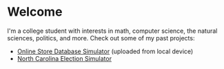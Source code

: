# Welcome

I'm a college student with interests in math, computer science, the natural sciences, politics, and more. Check out some of my past projects:

* [Online Store Database Simulator](https://github.com/jamoul/store-sim) (uploaded from local device)
* [North Carolina Election Simulator](https://github.com/jamoul/get-elected)
<!---
- 👋 Hi, I’m @jamoul
- 👀 I’m interested in ...
- 🌱 I’m currently learning ...
- 💞️ I’m looking to collaborate on ...
- 📫 How to reach me ...


jamoul/jamoul is a ✨ special ✨ repository because its `README.md` (this file) appears on your GitHub profile.
You can click the Preview link to take a look at your changes.
--->
